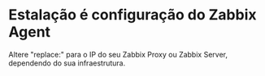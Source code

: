 # Estalação é configuração do Zabbix Agent
Altere "replace:" para o IP do seu Zabbix Proxy ou Zabbix Server, dependendo do sua infraestrutura.
